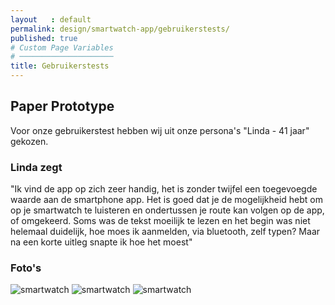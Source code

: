 ```yaml
---
layout   : default
permalink: design/smartwatch-app/gebruikerstests/
published: true
# Custom Page Variables
# ─────────────────────
title: Gebruikerstests
---
```


## Paper Prototype
Voor onze gebruikerstest hebben wij uit onze persona's "Linda - 41 jaar" gekozen.

### Linda zegt
"Ik vind de app op zich zeer handig, het is zonder twijfel een toegevoegde waarde aan de smartphone app. Het is goed dat je de mogelijkheid hebt om op je smartwatch te luisteren en ondertussen je route kan volgen op de app, of omgekeerd. Soms was de tekst moeilijk te lezen en het begin was niet helemaal duidelijk, hoe moes ik aanmelden, via bluetooth, zelf typen? Maar na een korte uitleg snapte ik hoe het moest"

### Foto's
<div class="col-12 col-md-12 col-lg-4">
    <img src="../../../afbeeldingen/smartwatch1.jpg" class="img-fluid" alt="smartwatch">
    <img src="../../../afbeeldingen/smartwatch2.jpg" class="img-fluid" alt="smartwatch">
    <img src="../../../afbeeldingen/smartwatch3.jpg" class="img-fluid" alt="smartwatch">
</div>
